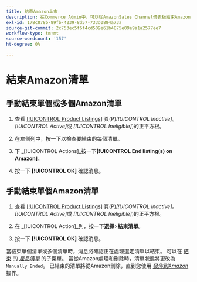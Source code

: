 ```yaml
---
title: 結束Amazon上市
description: 在Commerce Admin中，可以從AmazonSales Channel儀表板結束Amazon清單。
exl-id: 178c878b-89fb-4239-8d57-733d0884a73a
source-git-commit: 2c753ec5f6f4cd509e61b4875e09e9a1a2577ee7
workflow-type: tm+mt
source-wordcount: '157'
ht-degree: 0%

---
```


# 結束Amazon清單

## 手動結束單個或多個Amazon清單

1. 查看 [[!UICONTROL Product Listings]](./managing-product-listings.md) 頁(P)_[!UICONTROL Inactive]_。_[!UICONTROL Active]_&#x200B;或 _[!UICONTROL Ineligible]_)的正平方根。

1. 在左側列中，按一下以檢查要結束的每個清單。

1. 下 _[!UICONTROL Actions]_按一下&#x200B;**[!UICONTROL End listing(s) on Amazon]**。

1. 按一下 **[!UICONTROL OK]** 確認消息。

## 手動結束單個Amazon清單

1. 查看 [[!UICONTROL Product Listings]](./managing-product-listings.md) 頁(P)_[!UICONTROL Inactive]_。_[!UICONTROL Active]_&#x200B;或 _[!UICONTROL Ineligible]_)的正平方根。

1. 在 _[!UICONTROL Action]_列，按一下&#x200B;**選擇**>**結束清單**。

1. 按一下 **[!UICONTROL OK]** 確認消息。

當結束單個清單或多個清單時，消息將確認正在處理選定清單以結束。 可以在 [結束](./ended-listings.md) 的 [_產品清單_](./managing-product-listings.md) 的子菜單。 當從Amazon處理和刪除時，清單狀態將更改為 `Manually Ended`。 已結束的清單將從Amazon刪除，直到您使用 [_發佈到Amazon_](./publish-listings-manually.md) 操作。
